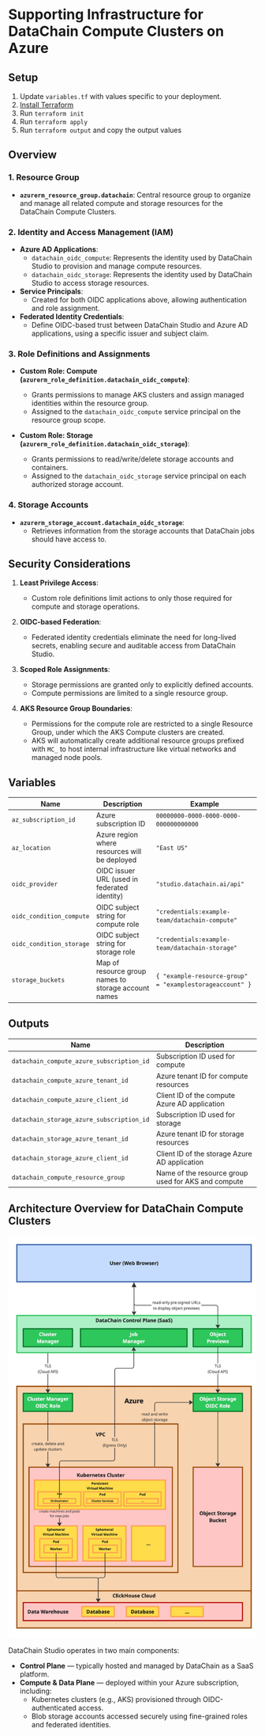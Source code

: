 # Supporting Infrastructure for DataChain Compute Clusters on Azure

## Setup

1. Update `variables.tf` with values specific to your deployment.
1. [Install Terraform](https://developer.hashicorp.com/terraform/install)
1. Run `terraform init`
1. Run `terraform apply`
1. Run `terraform output` and copy the output values

## Overview

### 1. **Resource Group**
- **`azurerm_resource_group.datachain`**: Central resource group to organize and manage all related compute and storage resources for the DataChain Compute Clusters.

### 2. **Identity and Access Management (IAM)**
- **Azure AD Applications**:
  - `datachain_oidc_compute`: Represents the identity used by DataChain Studio to provision and manage compute resources.
  - `datachain_oidc_storage`: Represents the identity used by DataChain Studio to access storage resources.
- **Service Principals**:
  - Created for both OIDC applications above, allowing authentication and role assignment.
- **Federated Identity Credentials**:
  - Define OIDC-based trust between DataChain Studio and Azure AD applications, using a specific issuer and subject claim.

### 3. **Role Definitions and Assignments**
- **Custom Role: Compute (`azurerm_role_definition.datachain_oidc_compute`)**:
  - Grants permissions to manage AKS clusters and assign managed identities within the resource group.
  - Assigned to the `datachain_oidc_compute` service principal on the resource group scope.

- **Custom Role: Storage (`azurerm_role_definition.datachain_oidc_storage`)**:
  - Grants permissions to read/write/delete storage accounts and containers.
  - Assigned to the `datachain_oidc_storage` service principal on each authorized storage account.

### 4. **Storage Accounts**
- **`azurerm_storage_account.datachain_oidc_storage`**:
  - Retrieves information from the storage accounts that DataChain jobs should have access to.

## Security Considerations

1. **Least Privilege Access**:
   - Custom role definitions limit actions to only those required for compute and storage operations.

2. **OIDC-based Federation**:
   - Federated identity credentials eliminate the need for long-lived secrets, enabling secure and auditable access from DataChain Studio.

3. **Scoped Role Assignments**:
   - Storage permissions are granted only to explicitly defined accounts.
   - Compute permissions are limited to a single resource group.

4. **AKS Resource Group Boundaries**:
   - Permissions for the compute role are restricted to a single Resource Group, under which the AKS Compute clusters are created.
   - AKS will automatically create additional resource groups prefixed with `MC_` to host internal infrastructure like virtual networks and managed node pools. 

## Variables

| Name                    | Description                                       | Example                                  |
|-------------------------|---------------------------------------------------|------------------------------------------|
| `az_subscription_id`    | Azure subscription ID                             | `00000000-0000-0000-0000-000000000000`   |
| `az_location`           | Azure region where resources will be deployed     | `"East US"`                              |
| `oidc_provider`         | OIDC issuer URL (used in federated identity)      | `"studio.datachain.ai/api"`              |
| `oidc_condition_compute`| OIDC subject string for compute role              | `"credentials:example-team/datachain-compute"` |
| `oidc_condition_storage`| OIDC subject string for storage role              | `"credentials:example-team/datachain-storage"` |
| `storage_buckets`       | Map of resource group names to storage account names | `{ "example-resource-group" = "examplestorageaccount" }` |

## Outputs

| Name                                     | Description                                             |
|------------------------------------------|---------------------------------------------------------|
| `datachain_compute_azure_subscription_id`| Subscription ID used for compute                        |
| `datachain_compute_azure_tenant_id`      | Azure tenant ID for compute resources                   |
| `datachain_compute_azure_client_id`      | Client ID of the compute Azure AD application           |
| `datachain_storage_azure_subscription_id`| Subscription ID used for storage                        |
| `datachain_storage_azure_tenant_id`      | Azure tenant ID for storage resources                   |
| `datachain_storage_azure_client_id`      | Client ID of the storage Azure AD application           |
| `datachain_compute_resource_group`       | Name of the resource group used for AKS and compute     |

## Architecture Overview for DataChain Compute Clusters

![architecture](diagram.jpg)

DataChain Studio operates in two main components:

- **Control Plane** — typically hosted and managed by DataChain as a SaaS platform.
- **Compute & Data Plane** — deployed within your Azure subscription, including:
  - Kubernetes clusters (e.g., AKS) provisioned through OIDC-authenticated access.
  - Blob storage accounts accessed securely using fine-grained roles and federated identities.
